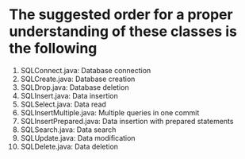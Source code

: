 The suggested order for a proper understanding of these classes is the following
================================================================================

1. SQLConnect.java: Database connection
2. SQLCreate.java: Database creation
4. SQLDrop.java: Database deletion
3. SQLInsert.java: Data insertion
4. SQLSelect.java: Data read
5. SQLInsertMultiple.java: Multiple queries in one commit
6. SQLInsertPrepared.java: Data insertion with prepared statements
7. SQLSearch.java: Data search
8. SQLUpdate.java: Data modification
9. SQLDelete.java: Data deletion